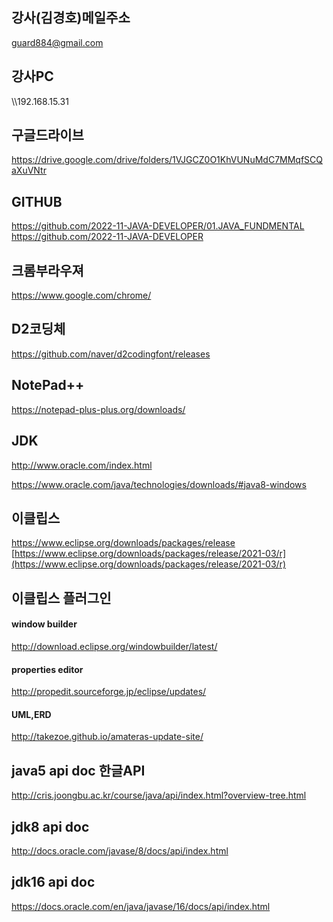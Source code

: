 ## 강사(김경호)메일주소
guard884@gmail.com


## 강사PC
 \\\192.168.15.31

## 구글드라이브
https://drive.google.com/drive/folders/1VJGCZ0O1KhVUNuMdC7MMqfSCQaXuVNtr

## GITHUB 
https://github.com/2022-11-JAVA-DEVELOPER/01.JAVA_FUNDMENTAL
https://github.com/2022-11-JAVA-DEVELOPER



## 크롬부라우져
https://www.google.com/chrome/


 

## D2코딩체
https://github.com/naver/d2codingfont/releases

## NotePad++
https://notepad-plus-plus.org/downloads/


## JDK
http://www.oracle.com/index.html

https://www.oracle.com/java/technologies/downloads/#java8-windows

## 이클립스
https://www.eclipse.org/downloads/packages/release
[https://www.eclipse.org/downloads/packages/release/2021-03/r](https://www.eclipse.org/downloads/packages/release/2021-03/r)


## 이클립스 플러그인
 #### window builder
 http://download.eclipse.org/windowbuilder/latest/
 #### properties editor
 http://propedit.sourceforge.jp/eclipse/updates/
 #### UML,ERD
 http://takezoe.github.io/amateras-update-site/

## java5 api doc 한글API
http://cris.joongbu.ac.kr/course/java/api/index.html?overview-tree.html

## jdk8  api doc
http://docs.oracle.com/javase/8/docs/api/index.html     

## jdk16 api doc
https://docs.oracle.com/en/java/javase/16/docs/api/index.html 
